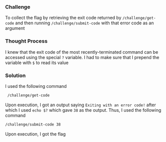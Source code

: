 ### Challenge

To collect the flag by retrieving the exit code returned by `/challenge/get-code` and then running `/challenge/submit-code` with that error code as an argument

### Thought Process

I knew that the exit code of the most recently-terminated command can be accessed using the special `?` variable. I had to make sure that I prepend the variable with `$` to read its value

### Solution

I used the following command
```bash
 /challenge/get-code
```
Upon execution, I got an output saying `Exiting with an error code!` after which I used `echo $?` which gave `38` as the output. 
Thus, I used the following command
```bash
/challenge/submit-code 38
```
Upon execution, I got the flag

